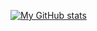 [![My GitHub stats](https://github-readme-stats.vercel.app/api?username=qwertycloudhub)](https://github.com/qwertycloudhub/github-readme-stats#gh-dark-mode-only)
